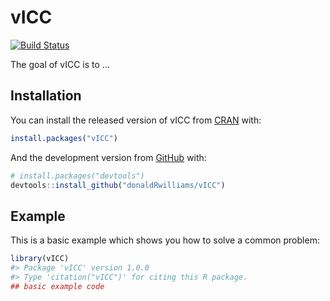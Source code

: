 
<!-- README.md is generated from README.Rmd. Please edit that file -->

# vICC

[![Build
Status](https://travis-ci.org/donaldRwilliams/BGGM.svg?branch=master)](https://travis-ci.org/donaldRwilliams/BGGM)

The goal of vICC is to …

## Installation

You can install the released version of vICC from
[CRAN](https://CRAN.R-project.org) with:

``` r
install.packages("vICC")
```

And the development version from [GitHub](https://github.com/) with:

``` r
# install.packages("devtools")
devtools::install_github("donaldRwilliams/vICC")
```

## Example

This is a basic example which shows you how to solve a common problem:

``` r
library(vICC)
#> Package 'vICC' version 1.0.0
#> Type 'citation("vICC")' for citing this R package.
## basic example code
```
